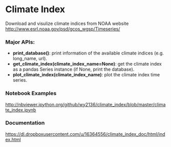 # Climate Index
Download and visulize climate indices from NOAA website
http://www.esrl.noaa.gov/psd/gcos_wgsp/Timeseries/

### Major APIs:
* **print_database()**: print information of the available climate indices (e.g. long_name, url).
* **get_climate_index(climate_index_name=None)**: get the climate index as a pandas Series instance (if None, print the database).
* **plot_climate_index(climate_index_name)**: plot the climate index time series.

### Notebook Examples
http://nbviewer.ipython.org/github/wy2136/climate_index/blob/master/climate_index.ipynb

### Documentation
https://dl.dropboxusercontent.com/u/16364556/climate_index_doc/html/index.html
